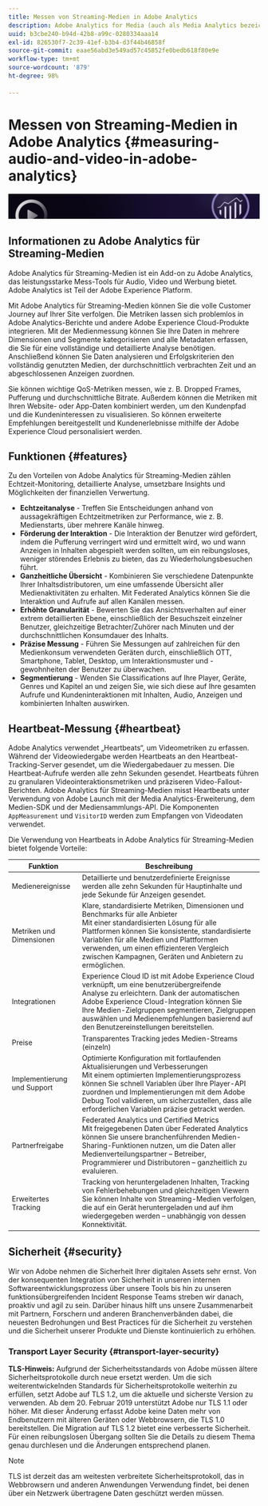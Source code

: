 ```yaml
---
title: Messen von Streaming-Medien in Adobe Analytics
description: Adobe Analytics for Media (auch als Media Analytics bezeichnet) bietet Clients eine robuste Medienmessung für Inhalte, Audio und Werbung.
uuid: b3cbe240-b94d-42b8-a99c-0280334aaa14
exl-id: 826530f7-2c39-41ef-b3b4-d3f44b46858f
source-git-commit: eaae56abd3e549ad57c45852fe0bedb618f80e9e
workflow-type: tm+mt
source-wordcount: '879'
ht-degree: 98%

---
```


# Messen von Streaming-Medien in Adobe Analytics {#measuring-audio-and-video-in-adobe-analytics}

![Banner](./assets/media_analytics_banner.png)

## Informationen zu Adobe Analytics für Streaming-Medien

Adobe Analytics für Streaming-Medien ist ein Add-on zu Adobe Analytics, das leistungsstarke Mess-Tools für Audio, Video und Werbung bietet. Adobe Analytics ist Teil der Adobe Experience Platform.

Mit Adobe Analytics für Streaming-Medien können Sie die volle Customer Journey auf Ihrer Site verfolgen. Die Metriken lassen sich problemlos in Adobe Analytics-Berichte und andere Adobe Experience Cloud-Produkte integrieren. Mit der Medienmessung können Sie Ihre Daten in mehrere Dimensionen und Segmente kategorisieren und alle Metadaten erfassen, die Sie für eine vollständige und detaillierte Analyse benötigen. Anschließend können Sie Daten analysieren und Erfolgskriterien den vollständig genutzten Medien, der durchschnittlich verbrachten Zeit und an abgeschlossenen Anzeigen zuordnen.

Sie können wichtige QoS-Metriken messen, wie z. B. Dropped Frames, Pufferung und durchschnittliche Bitrate. Außerdem können die Metriken mit Ihren Website- oder App-Daten kombiniert werden, um den Kundenpfad und die Kundeninteressen zu visualisieren. So können erweiterte Empfehlungen bereitgestellt und Kundenerlebnisse mithilfe der Adobe Experience Cloud personalisiert werden.

## Funktionen {#features}

Zu den Vorteilen von Adobe Analytics für Streaming-Medien zählen Echtzeit-Monitoring, detaillierte Analyse, umsetzbare Insights und Möglichkeiten der finanziellen Verwertung.
* **Echtzeitanalyse** - Treffen Sie Entscheidungen anhand von aussagekräftigen Echtzeitmetriken zur Performance, wie z. B. Medienstarts, über mehrere Kanäle hinweg.
* **Förderung der Interaktion** - Die Interaktion der Benutzer wird gefördert, indem die Pufferung verringert wird und ermittelt wird, wo und wann Anzeigen in Inhalten abgespielt werden sollten, um ein reibungsloses, weniger störendes Erlebnis zu bieten, das zu Wiederholungsbesuchen führt.
* **Ganzheitliche Übersicht** - Kombinieren Sie verschiedene Datenpunkte Ihrer Inhaltsdistributoren, um eine umfassende Übersicht aller Medienaktivitäten zu erhalten. Mit Federated Analytics können Sie die Interaktion und Aufrufe auf allen Kanälen messen.
* **Erhöhte Granularität** - Bewerten Sie das Ansichtsverhalten auf einer extrem detaillierten Ebene, einschließlich der Besuchszeit einzelner Benutzer, gleichzeitige Betrachter/Zuhörer nach Minuten und der durchschnittlichen Konsumdauer des Inhalts.
* **Präzise Messung** - Führen Sie Messungen auf zahlreichen für den Medienkonsum verwendeten Geräten durch, einschließlich OTT, Smartphone, Tablet, Desktop, um Interaktionsmuster und -gewohnheiten der Benutzer zu überwachen.
* **Segmentierung** - Wenden Sie Classifications auf Ihre Player, Geräte, Genres und Kapitel an und zeigen Sie, wie sich diese auf Ihre gesamten Aufrufe und Kundeninteraktionen mit Inhalten, Audio, Anzeigen und kombinierten Inhalten auswirken.

## Heartbeat-Messung {#heartbeat}

Adobe Analytics verwendet „Heartbeats“, um Videometriken zu erfassen. Während der Videowiedergabe werden Heartbeats an den Heartbeat-Tracking-Server gesendet, um die Wiedergabedauer zu messen. Die Heartbeat-Aufrufe werden alle zehn Sekunden gesendet. Heartbeats führen zu granularen Videointeraktionsmetriken und präziseren Video-Fallout-Berichten. Adobe Analytics für Streaming-Medien misst Heartbeats unter Verwendung von Adobe Launch mit der Media Analytics-Erweiterung, dem Medien-SDK und der Mediensammlungs-API. Die Komponenten `AppMeasurement` und `VisitorID` werden zum Empfangen von Videodaten verwendet.

Die Verwendung von Heartbeats in Adobe Analytics für Streaming-Medien bietet folgende Vorteile:

| Funktion | Beschreibung |
|----------------------------|-----------------------------------------------------------------------------------------------------------------------------------------------------------------------------------------------------------------------------------------------------------------------------------------------|
| Medienereignisse | Detaillierte und benutzerdefinierte Ereignisse werden alle zehn Sekunden für Hauptinhalte und jede Sekunde für Anzeigen gesendet. |
| Metriken und Dimensionen | Klare, standardisierte Metriken, Dimensionen und Benchmarks für alle Anbieter<br>Mit einer standardisierten Lösung für alle Plattformen können Sie konsistente, standardisierte Variablen für alle Medien und Plattformen verwenden, um einen effizienteren Vergleich zwischen Kampagnen, Geräten und Anbietern zu ermöglichen. |
| Integrationen | Experience Cloud ID ist mit Adobe Experience Cloud verknüpft, um eine benutzerübergreifende<br>Analyse zu erleichtern. Dank der automatischen Adobe Experience Cloud-Integration können Sie Ihre Medien-Zielgruppen segmentieren, Zielgruppen auswählen und Medienempfehlungen basierend auf den Benutzereinstellungen bereitstellen. |
| Preise | Transparentes Tracking jedes Medien-Streams (einzeln) |
| Implementierung und Support | Optimierte Konfiguration mit fortlaufenden Aktualisierungen und Verbesserungen<br>Mit einem optimierten Implementierungsprozess können Sie schnell Variablen über Ihre Player-API zuordnen und Implementierungen mit dem Adobe Debug Tool validieren, um sicherzustellen, dass alle erforderlichen Variablen präzise getrackt werden. |
| Partnerfreigabe | Federated Analytics und Certified Metrics<br>Mit freigegebenen Daten über Federated Analytics können Sie unsere branchenführenden Medien-Sharing-Funktionen nutzen, um die Daten aller Medienverteilungspartner – Betreiber, Programmierer und Distributoren – ganzheitlich zu evaluieren. |
| Erweitertes Tracking | Tracking von heruntergeladenen Inhalten, Tracking von Fehlerbehebungen und gleichzeitigen Viewern<br>Sie können Inhalte von Streaming-Medien verfolgen, die auf ein Gerät heruntergeladen und auf ihm wiedergegeben werden – unabhängig von dessen Konnektivität. |



## Sicherheit {#security}

Wir von Adobe nehmen die Sicherheit Ihrer digitalen Assets sehr ernst. Von der konsequenten Integration von Sicherheit in unseren internen Softwareentwicklungsprozess über unsere Tools bis hin zu unseren funktionsübergreifenden Incident Response Teams streben wir danach, proaktiv und agil zu sein. Darüber hinaus hilft uns unsere Zusammenarbeit mit Partnern, Forschern und anderen Branchenverbänden dabei, die neuesten Bedrohungen und Best Practices für die Sicherheit zu verstehen und die Sicherheit unserer Produkte und Dienste kontinuierlich zu erhöhen.


### Transport Layer Security {#transport-layer-security}

**TLS-Hinweis:** Aufgrund der Sicherheitsstandards von Adobe müssen ältere Sicherheitsprotokolle durch neue ersetzt werden. Um die sich weiterentwickelnden Standards für Sicherheitsprotokolle weiterhin zu erfüllen, setzt Adobe auf TLS 1.2, um die aktuelle und sicherste Version zu verwenden. Ab dem 20. Februar 2019 unterstützt Adobe nur TLS 1.1 oder höher. Mit dieser Änderung erfasst Adobe keine Daten mehr von Endbenutzern mit älteren Geräten oder Webbrowsern, die TLS 1.0 bereitstellen. Die Migration auf TLS 1.2 bietet eine verbesserte Sicherheit. Für einen reibungslosen Übergang sollten Sie die Details zu diesem Thema genau durchlesen und die Änderungen entsprechend planen.

>[!NOTE]
>
>TLS ist derzeit das am weitesten verbreitete Sicherheitsprotokoll, das in Webbrowsern und anderen Anwendungen Verwendung findet, bei denen über ein Netzwerk übertragene Daten geschützt werden müssen.
